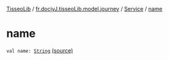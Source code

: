 [TisseoLib](../../index.md) / [fr.docjyJ.tisseoLib.model.journey](../index.md) / [Service](index.md) / [name](./name.md)

# name

`val name: `[`String`](https://kotlinlang.org/api/latest/jvm/stdlib/kotlin/-string/index.html) [(source)](https://github.com/docjyJ/TisseoLib/tree/master/src/main/kotlin/fr/docjyJ/tisseoLib/model/journey/Service.kt#L27)